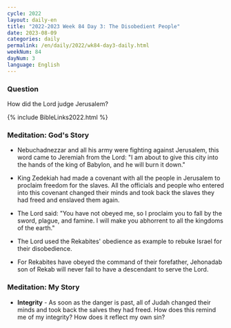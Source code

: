 ```yaml
---
cycle: 2022
layout: daily-en
title: "2022-2023 Week 84 Day 3: The Disobedient People"
date: 2023-08-09
categories: daily
permalink: /en/daily/2022/wk84-day3-daily.html
weekNum: 84
dayNum: 3
language: English
---
```


### Question     
How did the Lord judge Jerusalem?

{% include BibleLinks2022.html %}

### Meditation: God's Story   
+ Nebuchadnezzar and all his army were fighting against Jerusalem, this word came to Jeremiah from the Lord: "I am about to give this city into the hands of the king of Babylon, and he will burn it down." 

+ King Zedekiah had made a covenant with all the people in Jerusalem to proclaim freedom for the slaves. All the officials and people who entered into this covenant changed their minds and took back the slaves they had freed and enslaved them again. 

+ The Lord said: "You have not obeyed me, so I proclaim you to fall by the sword, plague, and famine. I will make you abhorrent to all the kingdoms of the earth." 

+ The Lord used the Rekabites' obedience as example to rebuke Israel for their disobedience. 

+ For Rekabites have obeyed the command of their forefather, Jehonadab son of Rekab will never fail to have a descendant to serve the Lord. 

### Meditation: My Story   
+ **Integrity** - As soon as the danger is past, all of Judah changed their minds and took back the salves they had freed. How does this remind me of my integrity? How does it reflect my own sin? 
